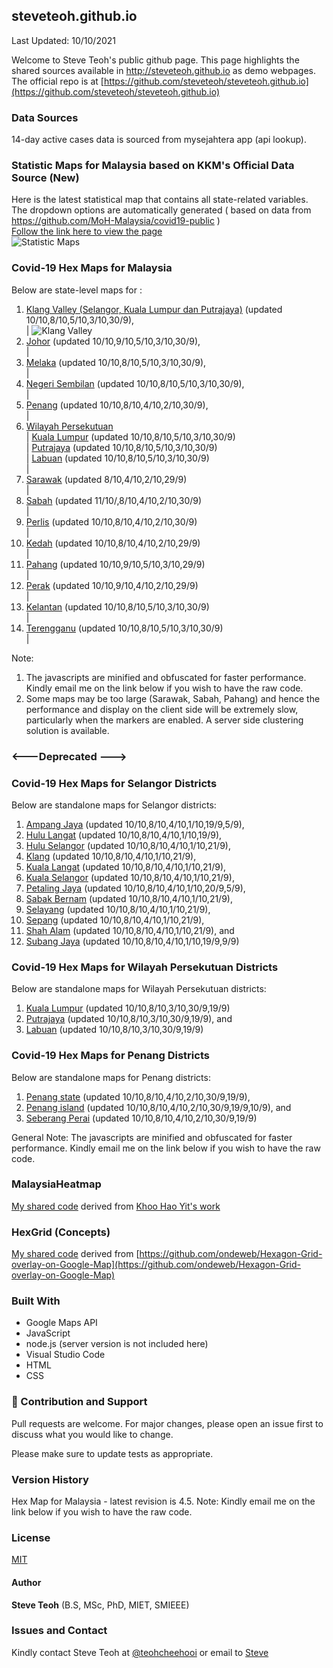﻿## steveteoh.github.io
Last Updated: 10/10/2021

Welcome to Steve Teoh's public github page. This page highlights the shared sources available in http://steveteoh.github.io as demo webpages.
The official repo is at [https://github.com/steveteoh/steveteoh.github.io](https://github.com/steveteoh/steveteoh.github.io)

### Data Sources
14-day active cases data is sourced from mysejahtera app (api lookup).

### Statistic Maps for Malaysia based on KKM's Official Data Source (New)
Here is the latest statistical map that contains all state-related variables.  The dropdown options are automatically generated ( based on data from https://github.com/MoH-Malaysia/covid19-public )  
[Follow the link here to view the page](https://steveteoh.github.io/Statistics/)    
![Statistic Maps](https://steveteoh.github.io/img/statistics.png)

### Covid-19 Hex Maps for Malaysia
Below are state-level maps for : <br>
1. [Klang Valley (Selangor, Kuala Lumpur dan Putrajaya)](http://steveteoh.github.io/KlangValley/) (updated 10/10,8/10,5/10,3/10,30/9), <br> |  ![Klang Valley](https://steveteoh.github.io/img/klangvalley.jpg)
2. [Johor](http://steveteoh.github.io/Johor/) (updated 10/10,9/10,5/10,3/10,30/9), <br>        |
3. [Melaka](http://steveteoh.github.io/Melaka/) (updated 10/10,8/10,5/10,3/10,30/9), <br>  |
4. [Negeri Sembilan](http://steveteoh.github.io/NegeriSembilan/) (updated 10/10,8/10,5/10,3/10,30/9), <br>  |
5. [Penang](http://steveteoh.github.io/Penang/) (updated 10/10,8/10,4/10,2/10,30/9), <br>  |
6. [Wilayah Persekutuan](http://steveteoh.github.io/Wilayah/) <br>  |
   [Kuala Lumpur](http://steveteoh.github.io/KualaLumpur/) (updated 10/10,8/10,5/10,3/10,30/9) <br>  |
   [Putrajaya](http://steveteoh.github.io/Putrajaya/) (updated 10/10,8/10,5/10,3/10,30/9) <br>  |
   [Labuan](http://steveteoh.github.io/Labuan/) (updated 10/10,8/10,5/10,3/10,30/9) <br>  |
7. [Sarawak](http://steveteoh.github.io/Sarawak/) (updated 8/10,4/10,2/10,29/9) <br>  |
8. [Sabah](http://steveteoh.github.io/Sabah/) (updated 11/10/,8/10,4/10,2/10,30/9) <br>  |
9. [Perlis](https://steveteoh.github.io/Perlis/) (updated 10/10,8/10,4/10,2/10,30/9) <br>  |
10. [Kedah](https://steveteoh.github.io/Kedah/) (updated 10/10,8/10,4/10,2/10,29/9) <br>  |
11. [Pahang](https://steveteoh.github.io/Pahang/) (updated 10/10,9/10,5/10,3/10,29/9) <br>  |
12. [Perak](https://steveteoh.github.io/Perak/) (updated 10/10,9/10,4/10,2/10,29/9) <br>  |
13. [Kelantan](https://steveteoh.github.io/Kelantan/) (updated 10/10,8/10,5/10,3/10,30/9) <br>  |
14. [Terengganu](https://steveteoh.github.io/Terengganu/) (updated 10/10,8/10,5/10,3/10,30/9) <br>  |

Note: 
1. The javascripts are minified and obfuscated for faster performance. Kindly email me on the link below if you wish to have the raw code. 
2. Some maps may be too large (Sarawak, Sabah, Pahang) and hence the performance and display on the client side will be extremely slow, particularly when the markers are enabled. 
   A server side clustering solution is available.

### <---Deprecated --->
### Covid-19 Hex Maps for Selangor Districts
Below are standalone maps for Selangor districts: <br>
1. [Ampang Jaya](http://steveteoh.github.io/AmpangJaya/) (updated 10/10,8/10,4/10,1/10,19/9,5/9), <br>
2. [Hulu Langat](http://steveteoh.github.io/HuluLangat/) (updated 10/10,8/10,4/10,1/10,19/9), <br>
3. [Hulu Selangor](http://steveteoh.github.io/HuluSelangor/) (updated 10/10,8/10,4/10,1/10,21/9), <br>
4. [Klang](http://steveteoh.github.io/Klang/) (updated 10/10,8/10,4/10,1/10,21/9), <br>
5. [Kuala Langat](http://steveteoh.github.io/KualaLangat/) (updated 10/10,8/10,4/10,1/10,21/9), <br>
6. [Kuala Selangor](http://steveteoh.github.io/KualaSelangor/) (updated 10/10,8/10,4/10,1/10,21/9), <br>
7. [Petaling Jaya](http://steveteoh.github.io/PetalingJaya/) (updated 10/10,8/10,4/10,1/10,20/9,5/9), <br>
8. [Sabak Bernam](http://steveteoh.github.io/SabakBernam) (updated 10/10,8/10,4/10,1/10,21/9), <br>
9. [Selayang](http://steveteoh.github.io/Selayang/) (updated 10/10,8/10,4/10,1/10,21/9), <br>
10. [Sepang](http://steveteoh.github.io/Sepang/) (updated 10/10,8/10,4/10,1/10,21/9), <br>
11. [Shah Alam](http://steveteoh.github.io/ShahAlam/) (updated 10/10,8/10,4/10,1/10,21/9), and  <br>
12. [Subang Jaya](http://steveteoh.github.io/SubangJaya/) (updated 10/10,8/10,4/10,1/10,19/9,9/9)<br>

### Covid-19 Hex Maps for Wilayah Persekutuan Districts
Below are standalone maps for Wilayah Persekutuan districts: <br>
1. [Kuala Lumpur](http://steveteoh.github.io/KualaLumpur) (updated 10/10,8/10,3/10,30/9,19/9)<br>
2. [Putrajaya](http://steveteoh.github.io/Putrajaya) (updated 10/10,8/10,3/10,30/9,19/9), and<br>
3. [Labuan](http://steveteoh.github.io/Labuan) (updated 10/10,8/10,3/10,30/9,19/9)<br>

### Covid-19 Hex Maps for Penang Districts
Below are standalone maps for Penang districts: <br>
1. [Penang state](http://steveteoh.github.io/Penang/index.html) (updated 10/10,8/10,4/10,2/10,30/9,19/9),  <br>
2. [Penang island](http://steveteoh.github.io/Penang/island.html) (updated 10/10,8/10,4/10,2/10,30/9,19/9,10/9), and  <br>
3. [Seberang Perai](http://steveteoh.github.io/Penang/perai.html) (updated 10/10,8/10,4/10,2/10,30/9,19/9) <br>

General Note: The javascripts are minified and obfuscated for faster performance. Kindly email me on the link below if you wish to have the raw code. 

### MalaysiaHeatmap
[My shared code](http://steveteoh.github.io/MalaysiaHeatMap) derived from [Khoo Hao Yit's work](https://github.com/KhooHaoYit/KhooHaoYit.github.io/tree/main/Covid19%20Malaysia%20Heatmap)

### HexGrid (Concepts)
[My shared code](http://steveteoh.github.io/HexGrid) derived from [https://github.com/ondeweb/Hexagon-Grid-overlay-on-Google-Map](https://github.com/ondeweb/Hexagon-Grid-overlay-on-Google-Map) 

### Built With

- Google Maps API
- JavaScript
- node.js (server version is not included here)
- Visual Studio Code
- HTML
- CSS

### 🤝 Contribution and Support
Pull requests are welcome. For major changes, please open an issue first to discuss what you would like to change.

Please make sure to update tests as appropriate.

### Version History
Hex Map for Malaysia - latest revision is 4.5.
Note: Kindly email me on the link below if you wish to have the raw code. 

### License
[MIT](https://steveteoh.github.io/LICENSE)

#### Author
**Steve Teoh** (B.S, MSc, PhD, MIET, SMIEEE)

### Issues and Contact
Kindly contact Steve Teoh at [@teohcheehooi](https://twitter.com/teohcheehooi) or email to [Steve](mailto:chteoh@1utar.my?subject=Map "Map")
